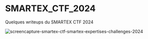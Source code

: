 # SMARTEX_CTF_2024
Quelques writeups du SMARTEX CTF 2024

![screencapture-smartex-ctf-smartex-expertises-challenges-2024](https://github.com/user-attachments/assets/226bde8b-f6c0-4cbe-977f-5ee3b9236162)

